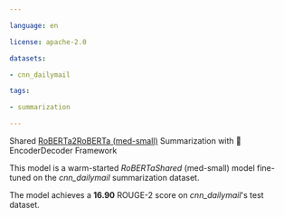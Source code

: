 ```yaml
---

language: en

license: apache-2.0

datasets:

- cnn_dailymail

tags:

- summarization

---
```


Shared [RoBERTa2RoBERTa (med-small)](https://huggingface.co/nyu-mll/roberta-med-small-1M-1) Summarization with 🤗EncoderDecoder Framework

This model is a warm-started *RoBERTaShared* (med-small) model fine-tuned on the *cnn_dailymail* summarization dataset.

The model achieves a **16.90** ROUGE-2 score on *cnn_dailymail*'s test dataset.